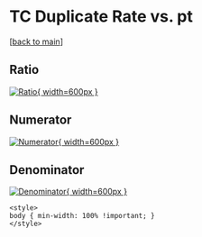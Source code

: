 # TC Duplicate Rate vs. pt

[[back to main](./)]



## Ratio

[![Ratio](../mtv/var/TC_duplrate_pt.png){ width=600px }](../mtv/var/TC_duplrate_pt.pdf)

## Numerator

[![Numerator](../mtv/num/TC_duplrate_pt_num.png){ width=600px }](../mtv/num/TC_duplrate_pt_num.pdf)

## Denominator

[![Denominator](../mtv/den/TC_duplrate_pt_den.png){ width=600px }](../mtv/den/TC_duplrate_pt_den.pdf)


``` {=html}
<style>
body { min-width: 100% !important; }
</style>
```
